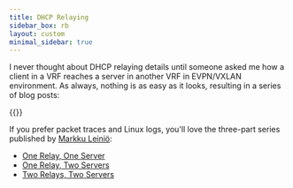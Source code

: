 ```yaml
---
title: DHCP Relaying
sidebar_box: rb
layout: custom
minimal_sidebar: true
---
```

I never thought about DHCP relaying details until someone asked me how a client in a VRF reaches a server in another VRF in EVPN/VXLAN environment. As always, nothing is as easy as it looks, resulting in a series of blog posts:

{{<series-listing weight="yes">}}

If you prefer packet traces and Linux logs, you'll love the three-part series published by [Markku Leiniö](https://www.linkedin.com/in/markkuleinio/):

* [One Relay, One Server](https://majornetwork.net/2023/06/dhcp-relay-part-1-one-relay-one-server/)
* [One Relay, Two Servers](https://majornetwork.net/2023/06/dhcp-relay-part-2-one-relay-two-servers/)
* [Two Relays, Two Servers](https://majornetwork.net/2023/06/dhcp-relay-part-3-two-relays-two-servers/)
